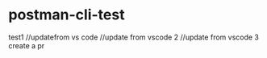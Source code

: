 # postman-cli-test
test1
//updatefrom vs code
//update from vscode 2
//update from vscode 3 create a pr
